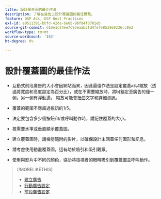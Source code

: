 ```yaml
---
title: 設計覆蓋圖的最佳作法
description: 了解在廣告上設計覆蓋圖的最佳實務。
feature: DSP Ads, DSP Best Practices
exl-id: e0511391-bbfd-42de-be65-9bfd4f8702eb
source-git-commit: d10e1c24ee7c93eaab3fd4fefe853860226cc8e2
workflow-type: tm+mt
source-wordcount: '183'
ht-degree: 0%

---
```


# 設計覆蓋圖的最佳作法

* 互動式前段廣告的大小會因網站而異，因此最佳作法是設定覆蓋a)以縮放（透過將寬度和高度設定為百分比），或在不需要縮放時，將b)錨定至廣告的僅一側，另一側有浮動邊。 縮放可能會扭曲文字和詳細資訊。

* 覆蓋的範圍不應超過視訊的1/5。

* 決定要包含多少個按鈕和/或呼叫動作時，請記住覆蓋的大小。

* 視需要水準或垂直顯示覆蓋圖。

* 建立覆蓋圖時，請檢閱隨附的影片，以確保設計未涵蓋任何圖形和訊息。

* 請考慮使用動畫覆蓋圖，這有助於吸引和吸引觀眾。

* 使用與影片中不同的顏色，協助將檢視者的眼睛吸引到覆蓋圖並呼叫動作。

>[!MORELIKETHIS]
>
>* [建立廣告](ad-create.md)
>* [行動廣告設定](ad-settings-mobile.md)
>* [前段廣告設定](ad-settings-pre-roll.md)

